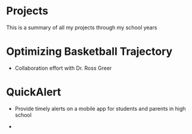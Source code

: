 # Projects
This is a summary of all my projects through my school years

# Optimizing Basketball Trajectory
* Collaboration effort with Dr. Ross Greer


# QuickAlert
* Provide timely alerts on a mobile app for students and parents in high school

* 
